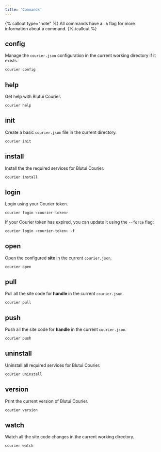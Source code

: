 ```yaml
---
title: 'Commands'
---
```


{% callout type="note" %}
All commands have a `-h` flag for more information about a command.
{% /callout %}

## config

Manage the `courier.json` configuration in the current working directory if it exists.

```bash
courier config
```

## help

Get help with Blutui Courier.

```bash
courier help
```

## init

Create a basic `courier.json` file in the current directory.

```bash
courier init
```

## install

Install the the required services for Blutui Courier.

```bash
courier install
```

## login

Login using your Courier token.

```bash
courier login <courier-token>
```

If your Courier token has expired, you can update it using the `--force` flag:

```bash
courier login <courier-token> -f
```

## open

Open the configured **site** in the current `courier.json`.

```bash
courier open
```

## pull

Pull all the site code for **handle** in the current `courier.json`.

```bash
courier pull
```

## push

Push all the site code for **handle** in the current `courier.json`.

```bash
courier push
```

## uninstall

Uninstall all required services for Blutui Courier.

```bash
courier uninstall
```

## version

Print the current version of Blutui Courier.

```bash
courier version
```

## watch

Watch all the site code changes in the current working directory.

```bash
courier watch
```
